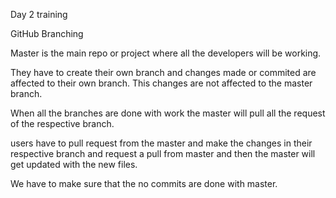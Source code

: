 Day 2 training

GitHub Branching

Master is the main repo or project where all the developers will be working.

They have to create their own branch and changes made or commited are affected to their own branch.
This changes are not affected to the master branch.

When all the branches are done with work the master will pull all the request of the respective branch.

users have to pull request from the master and make the changes in their respective branch and request a pull from
master and then the master will get updated with the new files.

We have to make sure that the no commits are done with master.